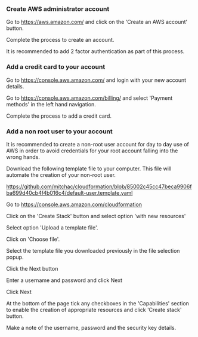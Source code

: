 ### Create AWS administrator account

Go to https://aws.amazon.com/ and click on the 'Create an AWS account' button. 

Complete the process to create an account. 

It is recommended to add 2 factor authentication as part of this process. 

### Add a credit card to your account

Go to https://console.aws.amazon.com/ and login with your new account details.

Go to https://console.aws.amazon.com/billing/ and select 'Payment methods' in the left hand navigation. 

Complete the process to add a credit card. 

### Add a non root user to your account

It is recommended to create a non-root user account for day to day use of AWS in order to avoid credentials for your root account falling into the wrong hands.  

Download the following template file to your computer. This file will automate the creation of your non-root user.

https://github.com/mitchac/cloudformation/blob/85002c45cc47beca9906fba699d40cb4f4b016c4/default-user.template.yaml

Go to https://console.aws.amazon.com/cloudformation

Click on the 'Create Stack' button and select option 'with new resources'

Select option 'Upload a template file'. 

Click on 'Choose file'.

Select the template file you downloaded previously in the file selection popup. 

Click the Next button

Enter a username and password and click Next

Click Next

At the bottom of the page tick any checkboxes in the 'Capabilities' section to enable the creation of appropriate resources and click 'Create stack' button. 

Make a note of the username, password and the security key details.
